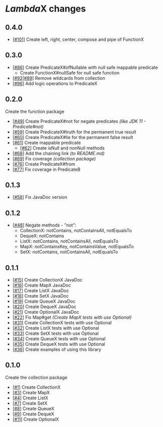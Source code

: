 # *Lambda*X changes

## 0.4.0

*   [[#101](../../issues/101)] Create left, right, center, compose and pipe of FunctionX

## 0.3.0

*   [[#86](../../issues/86)] Create PredicateX#ofNullable with null safe mappable predicate
    *   Create FunctionX#nullSafe for null safe function
*   [[#92](../../issues/92)|[#89](../../issues/89)] Remove wildcards from collection
*   [[#96](../../issues/96)] Add logic operations to PredicateX

## 0.2.0

Create the function package

*   [[#49](../../issues/49)] Create PredicateX#not for negate predicates *(like JDK 11 - Predicate#not)*
*   [[#59](../../issues/59)] Create PredicateX#truth for the permanent true result
*   [[#60](../../issues/60)] Create PredicateX#lie for the permanent false result
*   [[#61](../../issues/61)] Create mappable predicate
    *   [[#62](../../issues/62)] Create isNull and nonNull methods
*   [[#68](../../issues/68)] Add the chaining link *(to README.md)*
*   [[#69](../../issues/69)] Fix coverage *(collection package)*
*   [[#76](../../issues/76)] Create PredicateX#from
*   [[#77](../../issues/77)] Fix coverage in PredicateB

## 0.1.3

*   [[#58](../../issues/58)] Fix JavaDoc version

## 0.1.2

*   [[#48](../../issues/48)] Negate methods - "not":
    *   CollectionX: notContains, notContainsAll, notEqualsTo
    *   DequeX: notContains
    *   ListX: notContains, notContainsAll, notEqualsTo
    *   MapX: notContainsKey, notContainsValue, notEqualsTo
    *   SetX: notContains, notContainsAll, notEqualsTo

## 0.1.1

*   [[#15](../../issues/15)] Create CollectionX JavaDoc
*   [[#16](../../issues/16)] Create MapX JavaDoc
*   [[#17](../../issues/17)] Create ListX JavaDoc
*   [[#18](../../issues/18)] Create SetX JavaDoc
*   [[#19](../../issues/19)] Create QueueX JavaDoc
*   [[#20](../../issues/20)] Create DequeX JavaDoc
*   [[#21](../../issues/21)] Create OptionalX JavaDoc
*   [[#22](../../issues/22)] Fix Map#get *(Create MapX tests with use Optional)*
*   [[#31](../../issues/31)] Create CollectionX tests with use Optional
*   [[#32](../../issues/32)] Create ListX tests with use Optional
*   [[#33](../../issues/33)] Create SetX tests with use Optional
*   [[#34](../../issues/34)] Create QueueX tests with use Optional
*   [[#35](../../issues/35)] Create DequeX tests with use Optional
*   [[#36](../../issues/36)] Create examples of using this library

## 0.1.0

Create the collection package 

*   [[#1](../../issues/1)] Create CollectionX
*   [[#3](../../issues/3)] Create MapX
*   [[#4](../../issues/4)] Create ListX
*   [[#7](../../issues/7)] Create SetX
*   [[#8](../../issues/8)] Create QueueX
*   [[#9](../../issues/9)] Create DequeX
*   [[#11](../../issues/11)] Create OptionalX
